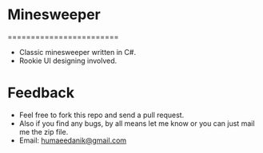 # Minesweeper
========================
* Classic minesweeper written in C#.
* Rookie UI designing involved.

Feedback
========================
* Feel free to fork this repo and send a pull request.
* Also if you find any bugs, by all means let me know or you can just mail me the zip file.
* Email: humaeedanik@gmail.com
